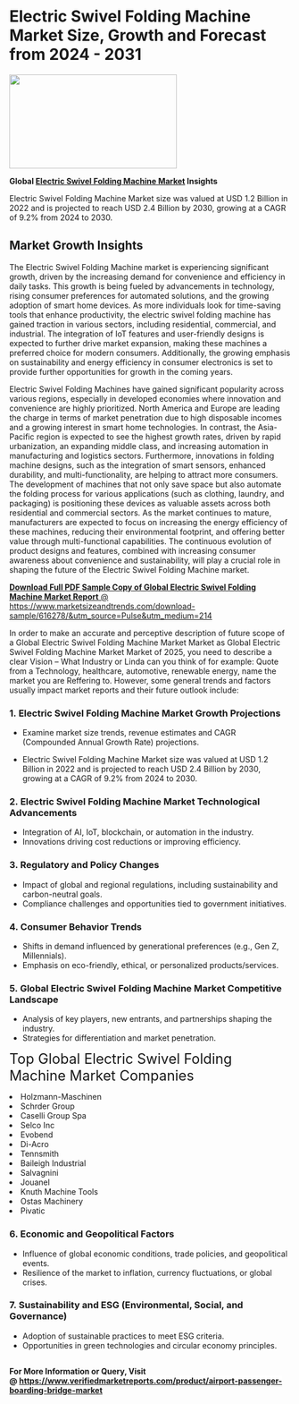 <H1>Electric Swivel Folding Machine Market Size, Growth and Forecast from 2024 - 2031</H1><img class="aligncenter size-medium wp-image-584254" src="https://thirdeyenews.in/wp-content/uploads/2024/09/Global-Market-Research-300x168.jpeg" alt="" width="300" height="168" /><p><strong>Global&nbsp;<a href="https://www.marketsizeandtrends.com/download-sample/616278/&amp;utm_source=Pulse&amp;utm_medium=214">Electric Swivel Folding Machine Market</a> Insights</strong></p><p>Electric Swivel Folding Machine Market size was valued at USD 1.2 Billion in 2022 and is projected to reach USD 2.4 Billion by 2030, growing at a CAGR of 9.2% from 2024 to 2030.</p><p><h2>Market Growth Insights</h2> <p>The Electric Swivel Folding Machine market is experiencing significant growth, driven by the increasing demand for convenience and efficiency in daily tasks. This growth is being fueled by advancements in technology, rising consumer preferences for automated solutions, and the growing adoption of smart home devices. As more individuals look for time-saving tools that enhance productivity, the electric swivel folding machine has gained traction in various sectors, including residential, commercial, and industrial. The integration of IoT features and user-friendly designs is expected to further drive market expansion, making these machines a preferred choice for modern consumers. Additionally, the growing emphasis on sustainability and energy efficiency in consumer electronics is set to provide further opportunities for growth in the coming years. </p> <p><a href="#"></a></p> <p>Electric Swivel Folding Machines have gained significant popularity across various regions, especially in developed economies where innovation and convenience are highly prioritized. North America and Europe are leading the charge in terms of market penetration due to high disposable incomes and a growing interest in smart home technologies. In contrast, the Asia-Pacific region is expected to see the highest growth rates, driven by rapid urbanization, an expanding middle class, and increasing automation in manufacturing and logistics sectors. Furthermore, innovations in folding machine designs, such as the integration of smart sensors, enhanced durability, and multi-functionality, are helping to attract more consumers. The development of machines that not only save space but also automate the folding process for various applications (such as clothing, laundry, and packaging) is positioning these devices as valuable assets across both residential and commercial sectors. As the market continues to mature, manufacturers are expected to focus on increasing the energy efficiency of these machines, reducing their environmental footprint, and offering better value through multi-functional capabilities. The continuous evolution of product designs and features, combined with increasing consumer awareness about convenience and sustainability, will play a crucial role in shaping the future of the Electric Swivel Folding Machine market. </p> <p><a href="#"></p><p><span class=""><strong>Download Full PDF Sample Copy of Global Electric Swivel Folding Machine Market Report</strong> @ <a href="https://www.marketsizeandtrends.com/download-sample/616278/&amp;utm_source=Pulse&amp;utm_medium=214" target="_blank">https://www.marketsizeandtrends.com/download-sample/616278/&amp;utm_source=Pulse&amp;utm_medium=214</a></span></p><p>In order to make an accurate and perceptive description of future scope of a Global&nbsp;Electric Swivel Folding Machine Market Market as Global&nbsp;Electric Swivel Folding Machine Market Market of 2025, you need to describe a clear Vision &ndash; What Industry or Linda can you think of for example: Quote from a Technology, healthcare, automotive, renewable energy, name the market you are Reffering to. However, some general trends and factors usually impact market reports and their future outlook include:</p><h3>1.&nbsp;<strong>Electric Swivel Folding Machine Market Growth Projections</strong></h3><ul><li>Examine market size trends, revenue estimates and CAGR (Compounded Annual Growth Rate) projections.</li><li><p>Electric Swivel Folding Machine Market size was valued at USD 1.2 Billion in 2022 and is projected to reach USD 2.4 Billion by 2030, growing at a CAGR of 9.2% from 2024 to 2030.</p></li></ul><h3>2.&nbsp;<strong>Electric Swivel Folding Machine Market Technological Advancements</strong></h3><ul><li>Integration of AI, IoT, blockchain, or automation in the industry.</li><li>Innovations driving cost reductions or improving efficiency.</li></ul><h3>3.&nbsp;<strong>Regulatory and Policy Changes</strong></h3><ul><li>Impact of global and regional regulations, including sustainability and carbon-neutral goals.</li><li>Compliance challenges and opportunities tied to government initiatives.</li></ul><h3>4.&nbsp;<strong>Consumer Behavior Trends</strong></h3><ul><li>Shifts in demand influenced by generational preferences (e.g., Gen Z, Millennials).</li><li>Emphasis on eco-friendly, ethical, or personalized products/services.</li></ul><h3>5.&nbsp;<strong>Global Electric Swivel Folding Machine Market Competitive Landscape</strong></h3><ul><li>Analysis of key players, new entrants, and partnerships shaping the industry.</li><li>Strategies for differentiation and market penetration.</li></ul><p data-pm-slice="1 1 []"><span style="color: inherit; font-family: inherit; font-size: 25px;">Top Global Electric Swivel Folding Machine Market Companies</span></p><div class="" data-test-id=""><p><li>Holzmann-Maschinen</li><li> Schrder Group</li><li> Caselli Group Spa</li><li> Selco Inc</li><li> Evobend</li><li> Di-Acro</li><li> Tennsmith</li><li> Baileigh Industrial</li><li> Salvagnini</li><li> Jouanel</li><li> Knuth Machine Tools</li><li> Ostas Machinery</li><li> Pivatic</li></p></div><h3>6.&nbsp;<strong>Economic and Geopolitical Factors</strong></h3><ul><li>Influence of global economic conditions, trade policies, and geopolitical events.</li><li>Resilience of the market to inflation, currency fluctuations, or global crises.</li></ul><h3>7.&nbsp;<strong>Sustainability and ESG (Environmental, Social, and Governance)</strong></h3><ul><li>Adoption of sustainable practices to meet ESG criteria.</li><li>Opportunities in green technologies and circular economy principles.</li></ul><h2><strong style="font-size: 14px;">For More Information or Query, Visit @&nbsp;</strong><a style="background-color: #ffffff; font-size: 14px;" href="https://www.marketsizeandtrends.com/report/electric-swivel-folding-machine-market/" target="_blank">https://www.verifiedmarketreports.com/product/airport-passenger-boarding-bridge-market</a></h2>
